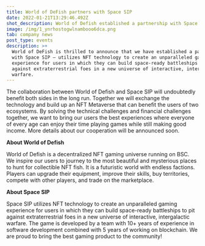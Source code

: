 ```yaml
---
title: World of DeFish partners with Space SIP
date: 2022-01-21T13:29:46.492Z
shot_description: World of Defish established a partnership with Space SIP.
image: /img/1_ynrhostogwlnambooo6dca.png
tab: company news
post_type: events
description: >+
  World of DeFish is thrilled to announce that we have established a partnership
  with Space SIP — utilizes NFT technology to create an unparalleled gaming
  experience for users in which they can build space-ready battleships to pit
  against extraterrestrial foes in a new universe of interactive, intergalactic
  warfare.
---
```

<!--StartFragment-->

The collaboration between World of Defish and Space SIP will undoubtedly benefit both sides in the long run. Together we will exchange the technology and build up an NFT Metaverse that can benefit the users of two ecosystems. By solving the technical challenges and financial challenges together, we want to bring our users the best experiences where everyone of every age can enjoy their time playing games while still making good income. More details about our cooperation will be announced soon.

**About World of Defish**

World of Defish is a decentralized NFT gaming universe running on BSC. We inspire our users to journey to the most beautiful and mysterious places to hunt for collectible NFT fish. It is a futuristic world with endless factions. Players can upgrade their equipment, improve their skills, buy territories, compete with other players, and trade on the marketplace.

**About Space SIP**

Space SIP utilizes NFT technology to create an unparalleled gaming experience for users in which they can build space-ready battleships to pit against extraterrestrial foes in a new universe of interactive, intergalactic warfare. The game is developed by a team with 10+ years of experience in software development combined with 5 years of working on blockchain. We are proud to bring the best gaming product to the community!

<!--EndFragment-->